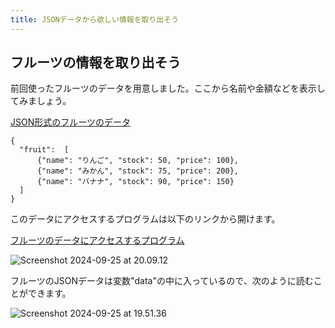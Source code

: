 ```yaml
---
title: JSONデータから欲しい情報を取り出そう
---
```

## フルーツの情報を取り出そう
前回使ったフルーツのデータを用意しました。ここから名前や金額などを表示してみましょう。

[JSON形式のフルーツのデータ](https://crssrds.jp/assets/resources/json/fruits.json)

```jsonld
{
  "fruit":  [
      {"name": "りんご", "stock": 50, "price": 100},
      {"name": "みかん", "stock": 75, "price": 200},
      {"name": "バナナ", "stock": 90, "price": 150}
  ]
}
```

このデータにアクセスするプログラムは以下のリンクから開けます。

[フルーツのデータにアクセスするプログラム](https://app.edublocks.org/project/C07T9nfaVWeZkZj3D6DF7vZPGlM2/nvsq5pUUDAN27r2AOklT)

![Screenshot 2024-09-25 at 20.09.12](https://hackmd.io/_uploads/S1GFyO-RA.png)

フルーツのJSONデータは変数"data"の中に入っているので、次のように読むことができます。

![Screenshot 2024-09-25 at 19.51.36](https://hackmd.io/_uploads/HyAehP-AR.png)

